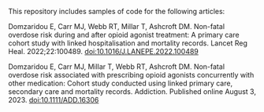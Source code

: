 This repository includes samples of code for the following articles:

Domzaridou E, Carr MJ, Webb RT, Millar T, Ashcroft DM. Non-fatal overdose risk during and after opioid agonist treatment: A primary care cohort study with linked hospitalisation and mortality records. Lancet Reg Heal. 2022;22:100489. [doi:10.1016/J.LANEPE.2022.100489](url)

Domzaridou E, Carr MJ, Millar T, Webb RT, Ashcroft DM. Non-fatal overdose risk associated with prescribing opioid agonists concurrently with other medication: Cohort study conducted using linked primary care, secondary care and mortality records. Addiction. Published online August 3, 2023. [doi:10.1111/ADD.16306](url)
